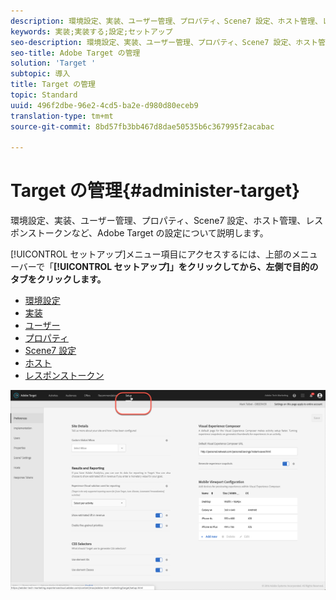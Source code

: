 ```yaml
---
description: 環境設定、実装、ユーザー管理、プロパティ、Scene7 設定、ホスト管理、レスポンストークンなど、Target の設定について説明します。
keywords: 実装;実装する;設定;セットアップ
seo-description: 環境設定、実装、ユーザー管理、プロパティ、Scene7 設定、ホスト管理、レスポンストークンなど、Adobe Target の設定について説明します。
seo-title: Adobe Target の管理
solution: 'Target '
subtopic: 導入
title: Target の管理
topic: Standard
uuid: 496f2dbe-96e2-4cd5-ba2e-d980d80eceb9
translation-type: tm+mt
source-git-commit: 8bd57fb3bb467d8dae50535b6c367995f2acabac

---
```



# Target の管理{#administer-target}

環境設定、実装、ユーザー管理、プロパティ、Scene7 設定、ホスト管理、レスポンストークンなど、Adobe Target の設定について説明します。

[!UICONTROL セットアップ]メニュー項目にアクセスするには、上部のメニューバーで「**[!UICONTROL セットアップ]」をクリックしてから、左側で目的のタブをクリックします。**

* [環境設定](/help/administrating-target/r-target-account-preferences/target-account-preferences.md)
* [実装](/help/c-implementing-target/implementing-target.md)
* [ユーザー](/help/administrating-target/c-user-management/user-management.md)
* [プロパティ](/help/administrating-target/c-user-management/property-channel/property-channel.md)
* [Scene7 設定](/help/administrating-target/scene7-settings.md)
* [ホスト](/help/administrating-target/hosts.md)
* [レスポンストークン](/help/administrating-target/response-tokens.md)

![Adobe Target 設定メニュー](/help/administrating-target/assets/setup_menu_new.png)